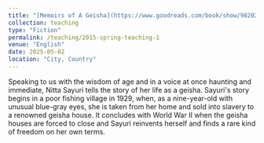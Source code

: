 ```yaml
---
title: "[Memoirs of A Geisha](https://www.goodreads.com/book/show/9820237-memoirs-of-a-geisha)"
collection: teaching
type: "Fiction"
permalink: /teaching/2015-spring-teaching-1
venue: "English"
date: 2025-05-02
location: "City, Country"
---
```


Speaking to us with the wisdom of age and in a voice at once haunting and immediate, Nitta Sayuri tells the story of her life as a geisha. Sayuri's story begins in a poor fishing village in 1929, when, as a nine-year-old with unusual blue-gray eyes, she is taken from her home and sold into slavery to a renowned geisha house. It concludes with World War II when the geisha houses are forced to close and Sayuri reinvents herself and finds a rare kind of freedom on her own terms.
